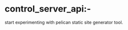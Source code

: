 control_server_api:-
=====================
start experimenting with pelican static site generator tool.
